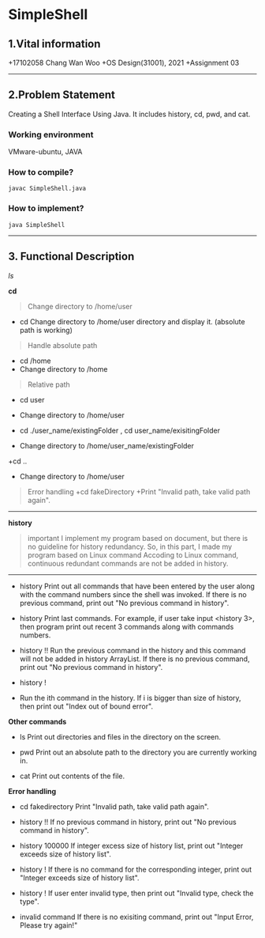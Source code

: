 # SimpleShell

## 1.Vital information
+17102058 Chang Wan Woo
+OS Design(31001), 2021
+Assignment 03

----------------

## 2.Problem Statement
 Creating a Shell Interface Using Java. It includes history, cd, pwd, and cat.
 
 ### Working environment
 VMware-ubuntu, JAVA
 
 ### How to compile?
 ```
 javac SimpleShell.java
 ```
 ### How to implement?
 ```
 java SimpleShell
 ```
-----------

## 3. Functional Description
  
  *ls*
  
  **cd**
  
  >Change directory to /home/user
  + cd
  Change directory to /home/user directory and display it.  (absolute path is working)
  
  >Handle absolute path
  + cd /home
  + Change directory to /home
  
  >Relative path 
  + cd user
  + Change directory to   /home/user 
  
  + cd ./user_name/existingFolder , cd user_name/exisitingFolder
  + Change directory to /home/user_name/existingFolder
  
  +cd ..
  + Change directory to /home/user
  
  >Error handling 
  +cd fakeDirectory
  +Print "Invalid path, take valid path again".
  
  ----------------------------
  **history**
  
  >important
  >I implement my program based on document, but there is no guideline for history redundancy. So, in this part, I made my program based on Linux command
  >Accoding to Linux command, continuous redundant commands are not be added in history.
  ---------------------
  + history
  Print out all commands that have been entered by the user along with the command numbers since the shell was invoked.
  If there is no previous command, print out "No previous command in history".
  
  + history <number>
  Print last <number> commands. 
  For example, if user take input <history 3>, then program print out recent 3 commands along with commands numbers.
  
  + history !!
  Run the previous command in the history and this command will not be added in history ArrayList.
  If there is no previous command, print out "No previous command in history".
  
  + history !<number>
  + Run the ith command in the history. If i is bigger than size of history, then print out "Index out of bound error".

  **Other commands**
  + ls
  Print out directories and files in the directory on the screen.
  
  + pwd
  Print out an absolute path to the directory you are currently working in.
  
  + cat
  Print out contents of the file.
  
  **Error handling**
  
  + cd fakedirectory
  Print "Invalid path, take valid path again".
  
  + history !!
  If no previous command in history, print out "No previous command in history".
  
  + history 100000
  If integer excess size of history list, print out "Integer exceeds size of history list".
  
  + history !<Integer>
  If there is no command for the corresponding integer, print out "Integer exceeds size of history list".
  
  + history !<Invalid type>
  If user enter invalid type, then print out "Invalid type, check the type".
  
  + invalid command
  If there is no exisiting command, print out "Input Error, Please try again!"


  
  
  
  
  
  



  
  
